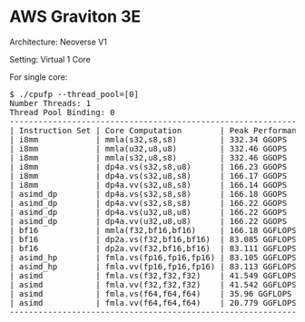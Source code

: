 # AWS Graviton 3E

Architecture: Neoverse V1

Setting: Virtual 1 Core

For single core:

<pre>
$ ./cpufp --thread_pool=[0]
Number Threads: 1
Thread Pool Binding: 0
----------------------------------------------------------------
| Instruction Set | Core Computation        | Peak Performance |
| i8mm            | mmla(s32,s8,s8)         | 332.34 GGOPS     |
| i8mm            | mmla(u32,u8,u8)         | 332.46 GGOPS     |
| i8mm            | mmla(s32,u8,s8)         | 332.46 GGOPS     |
| i8mm            | dp4a.vs(s32,s8,u8)      | 166.23 GGOPS     |
| i8mm            | dp4a.vs(s32,u8,s8)      | 166.17 GGOPS     |
| i8mm            | dp4a.vv(s32,u8,s8)      | 166.14 GGOPS     |
| asimd_dp        | dp4a.vs(s32,s8,s8)      | 166.18 GGOPS     |
| asimd_dp        | dp4a.vv(s32,s8,s8)      | 166.22 GGOPS     |
| asimd_dp        | dp4a.vs(u32,u8,u8)      | 166.22 GGOPS     |
| asimd_dp        | dp4a.vv(u32,u8,u8)      | 166.22 GGOPS     |
| bf16            | mmla(f32,bf16,bf16)     | 166.18 GGFLOPS   |
| bf16            | dp2a.vs(f32,bf16,bf16)  | 83.085 GGFLOPS   |
| bf16            | dp2a.vv(f32,bf16,bf16)  | 83.111 GGFLOPS   |
| asimd_hp        | fmla.vs(fp16,fp16,fp16) | 83.105 GGFLOPS   |
| asimd_hp        | fmla.vv(fp16,fp16,fp16) | 83.113 GGFLOPS   |
| asimd           | fmla.vs(f32,f32,f32)    | 41.549 GGFLOPS   |
| asimd           | fmla.vv(f32,f32,f32)    | 41.542 GGFLOPS   |
| asimd           | fmla.vs(f64,f64,f64)    | 35.96 GGFLOPS    |
| asimd           | fmla.vv(f64,f64,f64)    | 20.779 GGFLOPS   |
----------------------------------------------------------------
</pre>
